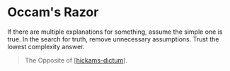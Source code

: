 # Occam's Razor
If there are multiple explanations for something, assume the simple one is true.
In the search for truth, remove unnecessary assumptions. Trust the lowest complexity answer.

> The Opposite of [[hickams-dictum]].



[//begin]: # "Autogenerated link references for markdown compatibility"
[hickams-dictum]: hickams-dictum.md "Hickam's Dictum"
[//end]: # "Autogenerated link references"